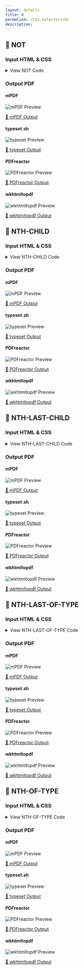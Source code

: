 ```yaml
---
layout: details
title: N
permalink: /CSS-Selectors/N/
description: 
---
```




## 🔬 NOT

### Input HTML & CSS

<details>
    <summary>
        View NOT Code
    </summary>
    <pre><code class="hljs xml"><span class="hljs-meta">&lt;!DOCTYPE <span class="hljs-meta-keyword">html</span>&gt;</span>
<span class="hljs-comment">&lt;!-- Sample from https://css-tricks.com/almanac/selectors/n/not/ --&gt;</span>
<span class="hljs-tag">&lt;<span class="hljs-name">html</span> <span class="hljs-attr">lang</span>=<span class="hljs-string">"en"</span>&gt;</span>
    <span class="hljs-tag">&lt;<span class="hljs-name">head</span>&gt;</span>
        <span class="hljs-tag">&lt;<span class="hljs-name">style</span>&gt;</span><span class="css">
        <span class="hljs-comment">/**
*
* Global Styles
*
*/</span>

<span class="hljs-selector-tag">a</span> {
  <span class="hljs-attribute">color</span>: <span class="hljs-number">#4186db</span>;
}

<span class="hljs-selector-tag">html</span> {
  <span class="hljs-attribute">background</span>: <span class="hljs-number">#303031</span>;
  <span class="hljs-attribute">color</span>: <span class="hljs-number">#e78629</span>;
}


<span class="hljs-selector-class">.entry</span> {
  <span class="hljs-attribute">width</span>: <span class="hljs-number">42em</span>;
  <span class="hljs-attribute">margin</span>: <span class="hljs-number">0</span> auto;
}


<span class="hljs-comment">/**
*
* Demo A
* Class Selector on Nested Element
*/</span>
<span class="hljs-selector-class">.entry</span><span class="hljs-selector-class">.A</span> <span class="hljs-selector-class">.entry-content</span> <span class="hljs-selector-pseudo">:not(.intro)</span> {
  <span class="hljs-attribute">color</span>: <span class="hljs-number">#31cdf7</span>;
}


<span class="hljs-comment">/**
*
* Demo B
* Class Selector w/out Nesting
*
*/</span>
<span class="hljs-selector-class">.entry</span><span class="hljs-selector-class">.B</span> <span class="hljs-selector-pseudo">:not(.intro)</span> {
  <span class="hljs-attribute">font-size</span>: <span class="hljs-number">14px</span>;
}


<span class="hljs-comment">/**
*
* Demo C
* This demo uses the attribute as our simple selector
* http://www.w3.org/TR/selectors/#simple-selectors-dfn
*
*/</span>
<span class="hljs-selector-class">.entry</span><span class="hljs-selector-class">.C</span> <span class="hljs-selector-tag">button</span><span class="hljs-selector-pseudo">:not(</span><span class="hljs-selector-attr">[disabled]</span>) {
  <span class="hljs-attribute">font-size</span>: <span class="hljs-number">20px</span>;
}


<span class="hljs-comment">/**
*
* Demo D
* Attribute Selector
*
*/</span>
<span class="hljs-selector-class">.entry</span><span class="hljs-selector-class">.D</span> <span class="hljs-selector-tag">a</span><span class="hljs-selector-pseudo">:not(</span><span class="hljs-selector-attr">[href*=<span class="hljs-string">"http://css-tricks"</span>]</span>) {
  <span class="hljs-attribute">color</span>: <span class="hljs-number">#FFF</span>;
  <span class="hljs-attribute">text-decoration</span>: none;
}


<span class="hljs-comment">/**
*
* Demo E
* won't work because ::first-line is a pseudo element
*
*/</span>
<span class="hljs-selector-class">.entry</span><span class="hljs-selector-class">.E</span> <span class="hljs-selector-tag">p</span><span class="hljs-selector-pseudo">:not(</span><span class="hljs-selector-pseudo">::first-line)</span> {
  <span class="hljs-attribute">color</span>: white;
}


<span class="hljs-comment">/**
*
* Demo F
* nth-child Pseudo Class
*
*/</span>
<span class="hljs-selector-class">.entry</span><span class="hljs-selector-class">.F</span> <span class="hljs-selector-tag">p</span><span class="hljs-selector-pseudo">:not(</span><span class="hljs-selector-pseudo">:nth-child(2n+1))</span> {
  <span class="hljs-attribute">border</span>: <span class="hljs-number">1px</span> solid orange;
  <span class="hljs-attribute">color</span>: white;
}
        </span><span class="hljs-tag">&lt;/<span class="hljs-name">style</span>&gt;</span>
    <span class="hljs-tag">&lt;/<span class="hljs-name">head</span>&gt;</span>
    <span class="hljs-tag">&lt;<span class="hljs-name">body</span>&gt;</span>
        <span class="hljs-tag">&lt;<span class="hljs-name">article</span> <span class="hljs-attr">class</span>=<span class="hljs-string">"entry A"</span>&gt;</span>
            <span class="hljs-tag">&lt;<span class="hljs-name">header</span>&gt;</span>
              <span class="hljs-tag">&lt;<span class="hljs-name">h1</span>&gt;</span>A<span class="hljs-tag">&lt;/<span class="hljs-name">h1</span>&gt;</span>
            <span class="hljs-tag">&lt;/<span class="hljs-name">header</span>&gt;</span>
            <span class="hljs-tag">&lt;<span class="hljs-name">div</span> <span class="hljs-attr">class</span>=<span class="hljs-string">"entry-content"</span>&gt;</span>
              <span class="hljs-tag">&lt;<span class="hljs-name">p</span> <span class="hljs-attr">class</span>=<span class="hljs-string">"intro"</span>&gt;</span>Pellentesque habitant morbi tristique senectus et netus et malesuada fames ac turpis egestas. Vestibulum tortor quam, feugiat vitae, ultricies eget, tempor sit amet, ante. Donec eu libero sit amet quam egestas semper. Aenean ultricies mi vitae est. Mauris placerat eleifend leo.<span class="hljs-tag">&lt;/<span class="hljs-name">p</span>&gt;</span>
          
              <span class="hljs-tag">&lt;<span class="hljs-name">p</span>&gt;</span>Pellentesque habitant morbi tristique senectus et netus et malesuada fames ac turpis egestas. Vestibulum tortor quam, feugiat vitae, ultricies eget, tempor sit amet, ante. Donec eu libero sit amet quam egestas semper. Aenean ultricies mi vitae est. Mauris placerat eleifend leo.<span class="hljs-tag">&lt;/<span class="hljs-name">p</span>&gt;</span>
            <span class="hljs-tag">&lt;/<span class="hljs-name">div</span>&gt;</span>
          <span class="hljs-tag">&lt;/<span class="hljs-name">article</span>&gt;</span>
          
          <span class="hljs-tag">&lt;<span class="hljs-name">hr</span>&gt;</span>
          
          <span class="hljs-tag">&lt;<span class="hljs-name">article</span> <span class="hljs-attr">class</span>=<span class="hljs-string">"entry B"</span>&gt;</span>
            <span class="hljs-tag">&lt;<span class="hljs-name">header</span>&gt;</span>
              <span class="hljs-tag">&lt;<span class="hljs-name">h1</span>&gt;</span>B<span class="hljs-tag">&lt;/<span class="hljs-name">h1</span>&gt;</span>
            <span class="hljs-tag">&lt;/<span class="hljs-name">header</span>&gt;</span>
             <span class="hljs-tag">&lt;<span class="hljs-name">p</span> <span class="hljs-attr">class</span>=<span class="hljs-string">"intro"</span>&gt;</span>Pellentesque habitant morbi tristique senectus et netus et malesuada fames ac turpis egestas. Vestibulum tortor quam, feugiat vitae, ultricies eget, tempor sit amet, ante. Donec eu libero sit amet quam egestas semper. Aenean ultricies mi vitae est. Mauris placerat eleifend leo.<span class="hljs-tag">&lt;/<span class="hljs-name">p</span>&gt;</span>
          
             <span class="hljs-tag">&lt;<span class="hljs-name">p</span>&gt;</span>Pellentesque habitant morbi tristique senectus et netus et malesuada fames ac turpis egestas. Vestibulum tortor quam, feugiat vitae, ultricies eget, tempor sit amet, ante. Donec eu libero sit amet quam egestas semper. Aenean ultricies mi vitae est. Mauris placerat eleifend leo.<span class="hljs-tag">&lt;/<span class="hljs-name">p</span>&gt;</span>
          <span class="hljs-tag">&lt;/<span class="hljs-name">article</span>&gt;</span>
          
          <span class="hljs-tag">&lt;<span class="hljs-name">hr</span>&gt;</span>
          
          <span class="hljs-tag">&lt;<span class="hljs-name">article</span> <span class="hljs-attr">class</span>=<span class="hljs-string">"entry C"</span>&gt;</span>
            <span class="hljs-tag">&lt;<span class="hljs-name">header</span>&gt;</span>
              <span class="hljs-tag">&lt;<span class="hljs-name">h1</span>&gt;</span>C<span class="hljs-tag">&lt;/<span class="hljs-name">h1</span>&gt;</span>
            <span class="hljs-tag">&lt;/<span class="hljs-name">header</span>&gt;</span>
            <span class="hljs-tag">&lt;<span class="hljs-name">button</span>&gt;</span>button A<span class="hljs-tag">&lt;/<span class="hljs-name">button</span>&gt;</span>
            <span class="hljs-tag">&lt;<span class="hljs-name">button</span>&gt;</span>button B<span class="hljs-tag">&lt;/<span class="hljs-name">button</span>&gt;</span>
            <span class="hljs-tag">&lt;<span class="hljs-name">button</span> <span class="hljs-attr">disabled</span>&gt;</span>button C<span class="hljs-tag">&lt;/<span class="hljs-name">button</span>&gt;</span>
          <span class="hljs-tag">&lt;/<span class="hljs-name">article</span>&gt;</span>
          
          <span class="hljs-tag">&lt;<span class="hljs-name">hr</span>&gt;</span>
          
          <span class="hljs-tag">&lt;<span class="hljs-name">article</span> <span class="hljs-attr">class</span>=<span class="hljs-string">"entry D"</span>&gt;</span>
            <span class="hljs-tag">&lt;<span class="hljs-name">header</span>&gt;</span>
              <span class="hljs-tag">&lt;<span class="hljs-name">h1</span>&gt;</span>D<span class="hljs-tag">&lt;/<span class="hljs-name">h1</span>&gt;</span>
            <span class="hljs-tag">&lt;/<span class="hljs-name">header</span>&gt;</span>
            <span class="hljs-tag">&lt;<span class="hljs-name">a</span> <span class="hljs-attr">href</span>=<span class="hljs-string">"https://css-tricks.com"</span>&gt;</span>Link1<span class="hljs-tag">&lt;/<span class="hljs-name">a</span>&gt;</span>
            <span class="hljs-tag">&lt;<span class="hljs-name">a</span> <span class="hljs-attr">href</span>=<span class="hljs-string">"https://css-tricks.com"</span>&gt;</span>Link2<span class="hljs-tag">&lt;/<span class="hljs-name">a</span>&gt;</span>
            <span class="hljs-tag">&lt;<span class="hljs-name">a</span> <span class="hljs-attr">href</span>=<span class="hljs-string">"https://google.com"</span>&gt;</span>Link3<span class="hljs-tag">&lt;/<span class="hljs-name">a</span>&gt;</span>
            <span class="hljs-tag">&lt;<span class="hljs-name">a</span> <span class="hljs-attr">href</span>=<span class="hljs-string">"https://google.com"</span>&gt;</span>Link4<span class="hljs-tag">&lt;/<span class="hljs-name">a</span>&gt;</span>
          <span class="hljs-tag">&lt;/<span class="hljs-name">article</span>&gt;</span>
          
          <span class="hljs-tag">&lt;<span class="hljs-name">hr</span>&gt;</span>
          
          <span class="hljs-tag">&lt;<span class="hljs-name">article</span> <span class="hljs-attr">class</span>=<span class="hljs-string">"entry E"</span>&gt;</span>
            <span class="hljs-tag">&lt;<span class="hljs-name">header</span>&gt;</span>
              <span class="hljs-tag">&lt;<span class="hljs-name">h1</span>&gt;</span>E<span class="hljs-tag">&lt;/<span class="hljs-name">h1</span>&gt;</span>
            <span class="hljs-tag">&lt;/<span class="hljs-name">header</span>&gt;</span>
            <span class="hljs-tag">&lt;<span class="hljs-name">p</span>&gt;</span>Pellentesque habitant morbi tristique senectus et netus et malesuada fames ac turpis egestas. Vestibulum tortor quam, feugiat vitae, ultricies eget, tempor sit amet, ante. Donec eu libero sit amet quam egestas semper. Aenean ultricies mi vitae est. Mauris placerat eleifend leo.<span class="hljs-tag">&lt;/<span class="hljs-name">p</span>&gt;</span>  
          <span class="hljs-tag">&lt;/<span class="hljs-name">article</span>&gt;</span>
          
          <span class="hljs-tag">&lt;<span class="hljs-name">hr</span>&gt;</span>
          
          <span class="hljs-tag">&lt;<span class="hljs-name">article</span> <span class="hljs-attr">class</span>=<span class="hljs-string">"entry F"</span>&gt;</span>
            <span class="hljs-tag">&lt;<span class="hljs-name">header</span>&gt;</span>
              <span class="hljs-tag">&lt;<span class="hljs-name">h1</span>&gt;</span>F<span class="hljs-tag">&lt;/<span class="hljs-name">h1</span>&gt;</span>
            <span class="hljs-tag">&lt;/<span class="hljs-name">header</span>&gt;</span>
            <span class="hljs-tag">&lt;<span class="hljs-name">p</span>&gt;</span>Pellentesque habitant morbi tristique senectus et netus et malesuada fames ac turpis egestas. Vestibulum tortor quam, feugiat vitae, ultricies eget, tempor sit amet, ante. Donec eu libero sit amet quam egestas semper. Aenean ultricies mi vitae est. Mauris placerat eleifend leo.<span class="hljs-tag">&lt;/<span class="hljs-name">p</span>&gt;</span>
            <span class="hljs-tag">&lt;<span class="hljs-name">p</span>&gt;</span>Pellentesque habitant morbi tristique senectus et netus et malesuada fames ac turpis egestas. Vestibulum tortor quam, feugiat vitae, ultricies eget, tempor sit amet, ante. Donec eu libero sit amet quam egestas semper. Aenean ultricies mi vitae est. Mauris placerat eleifend leo.<span class="hljs-tag">&lt;/<span class="hljs-name">p</span>&gt;</span>
            <span class="hljs-tag">&lt;<span class="hljs-name">p</span>&gt;</span>Pellentesque habitant morbi tristique senectus et netus et malesuada fames ac turpis egestas. Vestibulum tortor quam, feugiat vitae, ultricies eget, tempor sit amet, ante. Donec eu libero sit amet quam egestas semper. Aenean ultricies mi vitae est. Mauris placerat eleifend leo.<span class="hljs-tag">&lt;/<span class="hljs-name">p</span>&gt;</span>  
            <span class="hljs-tag">&lt;<span class="hljs-name">p</span>&gt;</span>Pellentesque habitant morbi tristique senectus et netus et malesuada fames ac turpis egestas. Vestibulum tortor quam, feugiat vitae, ultricies eget, tempor sit amet, ante. Donec eu libero sit amet quam egestas semper. Aenean ultricies mi vitae est. Mauris placerat eleifend leo.<span class="hljs-tag">&lt;/<span class="hljs-name">p</span>&gt;</span>
          <span class="hljs-tag">&lt;/<span class="hljs-name">article</span>&gt;</span>
    <span class="hljs-tag">&lt;/<span class="hljs-name">body</span>&gt;</span>
<span class="hljs-tag">&lt;/<span class="hljs-name">html</span>&gt;</span></code></pre>
    <p>
        <a href="https://raw.githubusercontent.com/azettl/compare.html2pdf.tools/master//html/CSS%20Selectors/N/not.html" target="_blank" rel="noopener">📄 Get Input HTML on GitHub</a>
    </p>
</details>

### Output PDF

<div class="details-boxes">
    <div>
        <h4>mPDF</h4>
        <img src="mpdf__html_CSS_Selectors_N_not.html.png" alt="mPDF Preview" />
        <p>
            <a href="mpdf__html_CSS_Selectors_N_not.html.pdf" target="_blank">📕 mPDF Output</a>
        </p>
    </div>
    <div>
        <h4>typeset.sh</h4>
        <img src="typeset__html_CSS_Selectors_N_not.html.png" alt="typeset Preview" />
        <p>
            <a href="typeset__html_CSS_Selectors_N_not.html.pdf" target="_blank">📕 typeset Output</a>
        </p>
    </div>
    <div>
        <h4>PDFreactor</h4>
        <img src="pdfreactor__html_CSS_Selectors_N_not.html.png" alt="PDFreactor Preview" />
        <p>
            <a href="pdfreactor__html_CSS_Selectors_N_not.html.pdf" target="_blank">📕 PDFreactor Output</a>
        </p>
    </div>
    <div>
        <h4>wkhtmltopdf</h4>
        <img src="wkhtmltopdf__html_CSS_Selectors_N_not.html.png" alt="wkhtmltopdf Preview" />
        <p>
            <a href="wkhtmltopdf__html_CSS_Selectors_N_not.html.pdf" target="_blank">📕 wkhtmltopdf Output</a>
        </p>
    </div>
</div>

## 🔬 NTH-CHILD

### Input HTML & CSS

<details>
    <summary>
        View NTH-CHILD Code
    </summary>
    <pre><code class="hljs xml"><span class="hljs-meta">&lt;!DOCTYPE <span class="hljs-meta-keyword">html</span>&gt;</span>
<span class="hljs-comment">&lt;!-- Sample from https://css-tricks.com/almanac/selectors/n/nth-child/ --&gt;</span>
<span class="hljs-tag">&lt;<span class="hljs-name">html</span> <span class="hljs-attr">lang</span>=<span class="hljs-string">"en"</span>&gt;</span>
    <span class="hljs-tag">&lt;<span class="hljs-name">head</span>&gt;</span>
        <span class="hljs-tag">&lt;<span class="hljs-name">style</span>&gt;</span><span class="css">
        <span class="hljs-selector-tag">body</span> {
  <span class="hljs-attribute">padding</span>: <span class="hljs-number">1em</span> <span class="hljs-number">2em</span>;
}

<span class="hljs-selector-tag">ul</span>, <span class="hljs-selector-tag">ol</span> {
  <span class="hljs-attribute">list-style</span>: none;
  <span class="hljs-attribute">padding</span>: <span class="hljs-number">0</span>;
}
<span class="hljs-selector-tag">li</span> {
  <span class="hljs-attribute">text-align</span>: center;
  <span class="hljs-attribute">line-height</span>: <span class="hljs-number">2</span>;
  <span class="hljs-attribute">background</span>: slategrey;
}
<span class="hljs-selector-tag">div</span> {
  <span class="hljs-attribute">width</span>: <span class="hljs-number">12em</span>;
  <span class="hljs-attribute">float</span>: left;
  <span class="hljs-attribute">margin-right</span>: <span class="hljs-number">2em</span>;
}
<span class="hljs-selector-tag">hr</span> {
  <span class="hljs-attribute">clear</span>: both;
  <span class="hljs-attribute">padding-top</span>: <span class="hljs-number">1em</span>;
  <span class="hljs-attribute">border</span>: <span class="hljs-number">0</span>;
  <span class="hljs-attribute">border-bottom</span>: <span class="hljs-number">1px</span> solid grey;
}

<span class="hljs-selector-class">.one</span> <span class="hljs-selector-tag">li</span><span class="hljs-selector-pseudo">:nth-child(1)</span> {
  <span class="hljs-attribute">background</span>: lightsteelblue;
}

<span class="hljs-selector-class">.two</span> <span class="hljs-selector-pseudo">:nth-child(2)</span> <span class="hljs-selector-pseudo">:nth-child(3)</span> {
  <span class="hljs-attribute">background</span>: lightsteelblue;
}

<span class="hljs-selector-class">.three</span> <span class="hljs-selector-pseudo">:nth-child(odd)</span> <span class="hljs-selector-tag">li</span><span class="hljs-selector-pseudo">:nth-child(-n+3)</span> {
  <span class="hljs-attribute">background</span>: lightsteelblue;
}



<span class="hljs-selector-tag">div</span><span class="hljs-selector-pseudo">:before</span> {
  <span class="hljs-attribute">font-family</span>: monospace;
  <span class="hljs-attribute">white-space</span>: nowrap;
  <span class="hljs-attribute">font-size</span>: <span class="hljs-number">12px</span>;
}

<span class="hljs-selector-class">.one</span><span class="hljs-selector-pseudo">:before</span> {
  <span class="hljs-attribute">content</span>: <span class="hljs-string">"li:nth-child(1)"</span>;
}
<span class="hljs-selector-class">.two</span><span class="hljs-selector-pseudo">:before</span> {
  <span class="hljs-attribute">content</span>: <span class="hljs-string">":nth-child(2) :nth-child(3)"</span>;
}
<span class="hljs-selector-class">.three</span><span class="hljs-selector-pseudo">:before</span> {
  <span class="hljs-attribute">content</span>: <span class="hljs-string">":nth-child(odd) li:nth-child(-n+3)"</span>;
}


        </span><span class="hljs-tag">&lt;/<span class="hljs-name">style</span>&gt;</span>
    <span class="hljs-tag">&lt;/<span class="hljs-name">head</span>&gt;</span>
    <span class="hljs-tag">&lt;<span class="hljs-name">body</span>&gt;</span>
        <span class="hljs-tag">&lt;<span class="hljs-name">div</span> <span class="hljs-attr">class</span>=<span class="hljs-string">"one"</span>&gt;</span>
            <span class="hljs-tag">&lt;<span class="hljs-name">ul</span>&gt;</span>
              <span class="hljs-tag">&lt;<span class="hljs-name">li</span>&gt;</span>One<span class="hljs-tag">&lt;/<span class="hljs-name">li</span>&gt;</span>
              <span class="hljs-tag">&lt;<span class="hljs-name">li</span>&gt;</span>Two<span class="hljs-tag">&lt;/<span class="hljs-name">li</span>&gt;</span>
              <span class="hljs-tag">&lt;<span class="hljs-name">li</span>&gt;</span>Three<span class="hljs-tag">&lt;/<span class="hljs-name">li</span>&gt;</span>
              <span class="hljs-tag">&lt;<span class="hljs-name">li</span>&gt;</span>Four<span class="hljs-tag">&lt;/<span class="hljs-name">li</span>&gt;</span>
            <span class="hljs-tag">&lt;/<span class="hljs-name">ul</span>&gt;</span>
            <span class="hljs-tag">&lt;<span class="hljs-name">ol</span>&gt;</span>
              <span class="hljs-tag">&lt;<span class="hljs-name">li</span>&gt;</span>Five<span class="hljs-tag">&lt;/<span class="hljs-name">li</span>&gt;</span>
              <span class="hljs-tag">&lt;<span class="hljs-name">li</span>&gt;</span>Six<span class="hljs-tag">&lt;/<span class="hljs-name">li</span>&gt;</span>  
              <span class="hljs-tag">&lt;<span class="hljs-name">li</span>&gt;</span>Seven<span class="hljs-tag">&lt;/<span class="hljs-name">li</span>&gt;</span>
              <span class="hljs-tag">&lt;<span class="hljs-name">li</span>&gt;</span>Eight<span class="hljs-tag">&lt;/<span class="hljs-name">li</span>&gt;</span>
            <span class="hljs-tag">&lt;/<span class="hljs-name">ol</span>&gt;</span>
            <span class="hljs-tag">&lt;<span class="hljs-name">i</span>&gt;</span>select <span class="hljs-symbol">&amp;lt;</span>li<span class="hljs-symbol">&amp;gt;</span> elements that are the first child of their parent<span class="hljs-tag">&lt;/<span class="hljs-name">i</span>&gt;</span>
          <span class="hljs-tag">&lt;/<span class="hljs-name">div</span>&gt;</span>
          
          <span class="hljs-tag">&lt;<span class="hljs-name">div</span> <span class="hljs-attr">class</span>=<span class="hljs-string">"two"</span>&gt;</span>
            <span class="hljs-tag">&lt;<span class="hljs-name">ul</span>&gt;</span>
              <span class="hljs-tag">&lt;<span class="hljs-name">li</span>&gt;</span>One<span class="hljs-tag">&lt;/<span class="hljs-name">li</span>&gt;</span>
              <span class="hljs-tag">&lt;<span class="hljs-name">li</span>&gt;</span>Two<span class="hljs-tag">&lt;/<span class="hljs-name">li</span>&gt;</span>
              <span class="hljs-tag">&lt;<span class="hljs-name">li</span>&gt;</span>Three<span class="hljs-tag">&lt;/<span class="hljs-name">li</span>&gt;</span>
              <span class="hljs-tag">&lt;<span class="hljs-name">li</span>&gt;</span>Four<span class="hljs-tag">&lt;/<span class="hljs-name">li</span>&gt;</span>
            <span class="hljs-tag">&lt;/<span class="hljs-name">ul</span>&gt;</span>
            <span class="hljs-tag">&lt;<span class="hljs-name">ol</span>&gt;</span>
              <span class="hljs-tag">&lt;<span class="hljs-name">li</span>&gt;</span>Five<span class="hljs-tag">&lt;/<span class="hljs-name">li</span>&gt;</span>
              <span class="hljs-tag">&lt;<span class="hljs-name">li</span>&gt;</span>Six<span class="hljs-tag">&lt;/<span class="hljs-name">li</span>&gt;</span>
              <span class="hljs-tag">&lt;<span class="hljs-name">li</span>&gt;</span>Seven<span class="hljs-tag">&lt;/<span class="hljs-name">li</span>&gt;</span>
              <span class="hljs-tag">&lt;<span class="hljs-name">li</span>&gt;</span>Eight<span class="hljs-tag">&lt;/<span class="hljs-name">li</span>&gt;</span>
            <span class="hljs-tag">&lt;/<span class="hljs-name">ol</span>&gt;</span>
            <span class="hljs-tag">&lt;<span class="hljs-name">i</span>&gt;</span>select the third child element of the second element<span class="hljs-tag">&lt;/<span class="hljs-name">i</span>&gt;</span>
          <span class="hljs-tag">&lt;/<span class="hljs-name">div</span>&gt;</span>
          
          <span class="hljs-tag">&lt;<span class="hljs-name">div</span> <span class="hljs-attr">class</span>=<span class="hljs-string">"three"</span>&gt;</span>
            <span class="hljs-tag">&lt;<span class="hljs-name">ul</span>&gt;</span>
              <span class="hljs-tag">&lt;<span class="hljs-name">li</span>&gt;</span>One<span class="hljs-tag">&lt;/<span class="hljs-name">li</span>&gt;</span>
              <span class="hljs-tag">&lt;<span class="hljs-name">li</span>&gt;</span>Two<span class="hljs-tag">&lt;/<span class="hljs-name">li</span>&gt;</span>
              <span class="hljs-tag">&lt;<span class="hljs-name">li</span>&gt;</span>Three<span class="hljs-tag">&lt;/<span class="hljs-name">li</span>&gt;</span>
              <span class="hljs-tag">&lt;<span class="hljs-name">li</span>&gt;</span>Four<span class="hljs-tag">&lt;/<span class="hljs-name">li</span>&gt;</span>
            <span class="hljs-tag">&lt;/<span class="hljs-name">ul</span>&gt;</span>
            <span class="hljs-tag">&lt;<span class="hljs-name">ol</span>&gt;</span>
              <span class="hljs-tag">&lt;<span class="hljs-name">li</span>&gt;</span>Five<span class="hljs-tag">&lt;/<span class="hljs-name">li</span>&gt;</span>
              <span class="hljs-tag">&lt;<span class="hljs-name">li</span>&gt;</span>Six<span class="hljs-tag">&lt;/<span class="hljs-name">li</span>&gt;</span>
              <span class="hljs-tag">&lt;<span class="hljs-name">li</span>&gt;</span>Seven<span class="hljs-tag">&lt;/<span class="hljs-name">li</span>&gt;</span>
              <span class="hljs-tag">&lt;<span class="hljs-name">li</span>&gt;</span>Eight<span class="hljs-tag">&lt;/<span class="hljs-name">li</span>&gt;</span>
            <span class="hljs-tag">&lt;/<span class="hljs-name">ol</span>&gt;</span>
            <span class="hljs-tag">&lt;<span class="hljs-name">ul</span>&gt;</span>
              <span class="hljs-tag">&lt;<span class="hljs-name">li</span>&gt;</span>Nine<span class="hljs-tag">&lt;/<span class="hljs-name">li</span>&gt;</span>
              <span class="hljs-tag">&lt;<span class="hljs-name">li</span>&gt;</span>Ten<span class="hljs-tag">&lt;/<span class="hljs-name">li</span>&gt;</span>
              <span class="hljs-tag">&lt;<span class="hljs-name">li</span>&gt;</span>Eleven<span class="hljs-tag">&lt;/<span class="hljs-name">li</span>&gt;</span>
              <span class="hljs-tag">&lt;<span class="hljs-name">li</span>&gt;</span>Twelve<span class="hljs-tag">&lt;/<span class="hljs-name">li</span>&gt;</span>
            <span class="hljs-tag">&lt;/<span class="hljs-name">ul</span>&gt;</span>
            <span class="hljs-tag">&lt;<span class="hljs-name">i</span>&gt;</span>select the first three <span class="hljs-symbol">&amp;lt;</span>li<span class="hljs-symbol">&amp;gt;</span> elements inside of every odd element<span class="hljs-tag">&lt;/<span class="hljs-name">i</span>&gt;</span>
          <span class="hljs-tag">&lt;/<span class="hljs-name">div</span>&gt;</span>
    <span class="hljs-tag">&lt;/<span class="hljs-name">body</span>&gt;</span>
<span class="hljs-tag">&lt;/<span class="hljs-name">html</span>&gt;</span></code></pre>
    <p>
        <a href="https://raw.githubusercontent.com/azettl/compare.html2pdf.tools/master//html/CSS%20Selectors/N/nth-child.html" target="_blank" rel="noopener">📄 Get Input HTML on GitHub</a>
    </p>
</details>

### Output PDF

<div class="details-boxes">
    <div>
        <h4>mPDF</h4>
        <img src="mpdf__html_CSS_Selectors_N_nth-child.html.png" alt="mPDF Preview" />
        <p>
            <a href="mpdf__html_CSS_Selectors_N_nth-child.html.pdf" target="_blank">📕 mPDF Output</a>
        </p>
    </div>
    <div>
        <h4>typeset.sh</h4>
        <img src="typeset__html_CSS_Selectors_N_nth-child.html.png" alt="typeset Preview" />
        <p>
            <a href="typeset__html_CSS_Selectors_N_nth-child.html.pdf" target="_blank">📕 typeset Output</a>
        </p>
    </div>
    <div>
        <h4>PDFreactor</h4>
        <img src="pdfreactor__html_CSS_Selectors_N_nth-child.html.png" alt="PDFreactor Preview" />
        <p>
            <a href="pdfreactor__html_CSS_Selectors_N_nth-child.html.pdf" target="_blank">📕 PDFreactor Output</a>
        </p>
    </div>
    <div>
        <h4>wkhtmltopdf</h4>
        <img src="wkhtmltopdf__html_CSS_Selectors_N_nth-child.html.png" alt="wkhtmltopdf Preview" />
        <p>
            <a href="wkhtmltopdf__html_CSS_Selectors_N_nth-child.html.pdf" target="_blank">📕 wkhtmltopdf Output</a>
        </p>
    </div>
</div>

## 🔬 NTH-LAST-CHILD

### Input HTML & CSS

<details>
    <summary>
        View NTH-LAST-CHILD Code
    </summary>
    <pre><code class="hljs xml"><span class="hljs-meta">&lt;!DOCTYPE <span class="hljs-meta-keyword">html</span>&gt;</span>
<span class="hljs-comment">&lt;!-- Sample from https://css-tricks.com/almanac/selectors/n/nth-last-child/ --&gt;</span>
<span class="hljs-tag">&lt;<span class="hljs-name">html</span> <span class="hljs-attr">lang</span>=<span class="hljs-string">"en"</span>&gt;</span>
    <span class="hljs-tag">&lt;<span class="hljs-name">head</span>&gt;</span>
        <span class="hljs-tag">&lt;<span class="hljs-name">style</span>&gt;</span><span class="css">
        <span class="hljs-selector-tag">body</span> {
  <span class="hljs-attribute">padding</span>: <span class="hljs-number">1em</span> <span class="hljs-number">2em</span>;
}

<span class="hljs-selector-tag">ul</span>, <span class="hljs-selector-tag">ol</span> {
  <span class="hljs-attribute">list-style</span>: none;
  <span class="hljs-attribute">padding</span>: <span class="hljs-number">0</span>;
}
<span class="hljs-selector-tag">li</span> {
  <span class="hljs-attribute">text-align</span>: center;
  <span class="hljs-attribute">line-height</span>: <span class="hljs-number">2</span>;
  <span class="hljs-attribute">background</span>: slategrey;
}
<span class="hljs-selector-tag">div</span> {
  <span class="hljs-attribute">width</span>: <span class="hljs-number">12em</span>;
  <span class="hljs-attribute">float</span>: left;
  <span class="hljs-attribute">margin-right</span>: <span class="hljs-number">2em</span>;
}
<span class="hljs-selector-tag">hr</span> {
  <span class="hljs-attribute">clear</span>: both;
  <span class="hljs-attribute">padding-top</span>: <span class="hljs-number">1em</span>;
  <span class="hljs-attribute">border</span>: <span class="hljs-number">0</span>;
  <span class="hljs-attribute">border-bottom</span>: <span class="hljs-number">1px</span> solid grey;
}

<span class="hljs-selector-class">.one</span> <span class="hljs-selector-tag">li</span><span class="hljs-selector-pseudo">:nth-last-child(1)</span> {
  <span class="hljs-attribute">background</span>: lightsteelblue;
}

<span class="hljs-selector-class">.two</span> <span class="hljs-selector-tag">ol</span> <span class="hljs-selector-pseudo">:nth-last-child(3)</span> {
  <span class="hljs-attribute">background</span>: lightsteelblue;
}

<span class="hljs-selector-class">.three</span> <span class="hljs-selector-pseudo">:nth-last-child(-n+2)</span> <span class="hljs-selector-pseudo">:nth-last-child(1)</span> {
  <span class="hljs-attribute">background</span>: lightsteelblue;
}



<span class="hljs-selector-tag">div</span><span class="hljs-selector-pseudo">:before</span> {
  <span class="hljs-attribute">font-family</span>: monospace;
  <span class="hljs-attribute">white-space</span>: nowrap;
  <span class="hljs-attribute">font-size</span>: <span class="hljs-number">12px</span>;
}
<span class="hljs-selector-tag">div</span><span class="hljs-selector-pseudo">:after</span> {
  <span class="hljs-attribute">font-style</span>: italic;
}

<span class="hljs-selector-class">.one</span><span class="hljs-selector-pseudo">:before</span> {
  <span class="hljs-attribute">content</span>: <span class="hljs-string">"li:nth-last-child(1)"</span>;
}
<span class="hljs-selector-class">.one</span><span class="hljs-selector-pseudo">:after</span> {
  <span class="hljs-attribute">content</span>: <span class="hljs-string">"select &lt;li&gt; elements that are the last child of their parent"</span>;
}

<span class="hljs-selector-class">.two</span><span class="hljs-selector-pseudo">:before</span> {
  <span class="hljs-attribute">content</span>: <span class="hljs-string">"ol :nth-last-child(3)"</span>;
}
<span class="hljs-selector-class">.two</span><span class="hljs-selector-pseudo">:after</span> {
  <span class="hljs-attribute">content</span>: <span class="hljs-string">"select the third-from-last child element of an &lt;ol&gt;"</span>;
}

<span class="hljs-selector-class">.three</span><span class="hljs-selector-pseudo">:before</span> {
  <span class="hljs-attribute">content</span>: <span class="hljs-string">":nth-last-child(-n+2) :nth-last-child(-n+3)"</span>;
}
<span class="hljs-selector-class">.three</span><span class="hljs-selector-pseudo">:after</span> {
  <span class="hljs-attribute">content</span>: <span class="hljs-string">"select the last &lt;li&gt; element inside the last two elements"</span>;
}


        </span><span class="hljs-tag">&lt;/<span class="hljs-name">style</span>&gt;</span>
    <span class="hljs-tag">&lt;/<span class="hljs-name">head</span>&gt;</span>
    <span class="hljs-tag">&lt;<span class="hljs-name">body</span>&gt;</span>
        <span class="hljs-tag">&lt;<span class="hljs-name">div</span> <span class="hljs-attr">class</span>=<span class="hljs-string">"one"</span>&gt;</span>
            <span class="hljs-tag">&lt;<span class="hljs-name">ul</span>&gt;</span>
              <span class="hljs-tag">&lt;<span class="hljs-name">li</span>&gt;</span>One<span class="hljs-tag">&lt;/<span class="hljs-name">li</span>&gt;</span>
              <span class="hljs-tag">&lt;<span class="hljs-name">li</span>&gt;</span>Two<span class="hljs-tag">&lt;/<span class="hljs-name">li</span>&gt;</span>
              <span class="hljs-tag">&lt;<span class="hljs-name">li</span>&gt;</span>Three<span class="hljs-tag">&lt;/<span class="hljs-name">li</span>&gt;</span>
              <span class="hljs-tag">&lt;<span class="hljs-name">li</span>&gt;</span>Four<span class="hljs-tag">&lt;/<span class="hljs-name">li</span>&gt;</span>
            <span class="hljs-tag">&lt;/<span class="hljs-name">ul</span>&gt;</span>
            <span class="hljs-tag">&lt;<span class="hljs-name">ol</span>&gt;</span>
              <span class="hljs-tag">&lt;<span class="hljs-name">li</span>&gt;</span>Five<span class="hljs-tag">&lt;/<span class="hljs-name">li</span>&gt;</span>
              <span class="hljs-tag">&lt;<span class="hljs-name">li</span>&gt;</span>Six<span class="hljs-tag">&lt;/<span class="hljs-name">li</span>&gt;</span>  
              <span class="hljs-tag">&lt;<span class="hljs-name">li</span>&gt;</span>Seven<span class="hljs-tag">&lt;/<span class="hljs-name">li</span>&gt;</span>
              <span class="hljs-tag">&lt;<span class="hljs-name">li</span>&gt;</span>Eight<span class="hljs-tag">&lt;/<span class="hljs-name">li</span>&gt;</span>
            <span class="hljs-tag">&lt;/<span class="hljs-name">ol</span>&gt;</span>
          <span class="hljs-tag">&lt;/<span class="hljs-name">div</span>&gt;</span>
          
          <span class="hljs-tag">&lt;<span class="hljs-name">div</span> <span class="hljs-attr">class</span>=<span class="hljs-string">"two"</span>&gt;</span>
            <span class="hljs-tag">&lt;<span class="hljs-name">ul</span>&gt;</span>
              <span class="hljs-tag">&lt;<span class="hljs-name">li</span>&gt;</span>One<span class="hljs-tag">&lt;/<span class="hljs-name">li</span>&gt;</span>
              <span class="hljs-tag">&lt;<span class="hljs-name">li</span>&gt;</span>Two<span class="hljs-tag">&lt;/<span class="hljs-name">li</span>&gt;</span>
              <span class="hljs-tag">&lt;<span class="hljs-name">li</span>&gt;</span>Three<span class="hljs-tag">&lt;/<span class="hljs-name">li</span>&gt;</span>
              <span class="hljs-tag">&lt;<span class="hljs-name">li</span>&gt;</span>Four<span class="hljs-tag">&lt;/<span class="hljs-name">li</span>&gt;</span>
            <span class="hljs-tag">&lt;/<span class="hljs-name">ul</span>&gt;</span>
            <span class="hljs-tag">&lt;<span class="hljs-name">ol</span>&gt;</span>
              <span class="hljs-tag">&lt;<span class="hljs-name">li</span>&gt;</span>Five<span class="hljs-tag">&lt;/<span class="hljs-name">li</span>&gt;</span>
              <span class="hljs-tag">&lt;<span class="hljs-name">li</span>&gt;</span>Six<span class="hljs-tag">&lt;/<span class="hljs-name">li</span>&gt;</span>
              <span class="hljs-tag">&lt;<span class="hljs-name">li</span>&gt;</span>Seven<span class="hljs-tag">&lt;/<span class="hljs-name">li</span>&gt;</span>
              <span class="hljs-tag">&lt;<span class="hljs-name">li</span>&gt;</span>Eight<span class="hljs-tag">&lt;/<span class="hljs-name">li</span>&gt;</span>
            <span class="hljs-tag">&lt;/<span class="hljs-name">ol</span>&gt;</span>
          <span class="hljs-tag">&lt;/<span class="hljs-name">div</span>&gt;</span>
          
          <span class="hljs-tag">&lt;<span class="hljs-name">div</span> <span class="hljs-attr">class</span>=<span class="hljs-string">"three"</span>&gt;</span>
            <span class="hljs-tag">&lt;<span class="hljs-name">ul</span>&gt;</span>
              <span class="hljs-tag">&lt;<span class="hljs-name">li</span>&gt;</span>One<span class="hljs-tag">&lt;/<span class="hljs-name">li</span>&gt;</span>
              <span class="hljs-tag">&lt;<span class="hljs-name">li</span>&gt;</span>Two<span class="hljs-tag">&lt;/<span class="hljs-name">li</span>&gt;</span>
              <span class="hljs-tag">&lt;<span class="hljs-name">li</span>&gt;</span>Three<span class="hljs-tag">&lt;/<span class="hljs-name">li</span>&gt;</span>
              <span class="hljs-tag">&lt;<span class="hljs-name">li</span>&gt;</span>Four<span class="hljs-tag">&lt;/<span class="hljs-name">li</span>&gt;</span>
            <span class="hljs-tag">&lt;/<span class="hljs-name">ul</span>&gt;</span>
            <span class="hljs-tag">&lt;<span class="hljs-name">ol</span>&gt;</span>
              <span class="hljs-tag">&lt;<span class="hljs-name">li</span>&gt;</span>Five<span class="hljs-tag">&lt;/<span class="hljs-name">li</span>&gt;</span>
              <span class="hljs-tag">&lt;<span class="hljs-name">li</span>&gt;</span>Six<span class="hljs-tag">&lt;/<span class="hljs-name">li</span>&gt;</span>
              <span class="hljs-tag">&lt;<span class="hljs-name">li</span>&gt;</span>Seven<span class="hljs-tag">&lt;/<span class="hljs-name">li</span>&gt;</span>
              <span class="hljs-tag">&lt;<span class="hljs-name">li</span>&gt;</span>Eight<span class="hljs-tag">&lt;/<span class="hljs-name">li</span>&gt;</span>
            <span class="hljs-tag">&lt;/<span class="hljs-name">ol</span>&gt;</span>
            <span class="hljs-tag">&lt;<span class="hljs-name">ul</span>&gt;</span>
              <span class="hljs-tag">&lt;<span class="hljs-name">li</span>&gt;</span>Nine<span class="hljs-tag">&lt;/<span class="hljs-name">li</span>&gt;</span>
              <span class="hljs-tag">&lt;<span class="hljs-name">li</span>&gt;</span>Ten<span class="hljs-tag">&lt;/<span class="hljs-name">li</span>&gt;</span>
              <span class="hljs-tag">&lt;<span class="hljs-name">li</span>&gt;</span>Eleven<span class="hljs-tag">&lt;/<span class="hljs-name">li</span>&gt;</span>
              <span class="hljs-tag">&lt;<span class="hljs-name">li</span>&gt;</span>Twelve<span class="hljs-tag">&lt;/<span class="hljs-name">li</span>&gt;</span>
            <span class="hljs-tag">&lt;/<span class="hljs-name">ul</span>&gt;</span>
          <span class="hljs-tag">&lt;/<span class="hljs-name">div</span>&gt;</span>
    <span class="hljs-tag">&lt;/<span class="hljs-name">body</span>&gt;</span>
<span class="hljs-tag">&lt;/<span class="hljs-name">html</span>&gt;</span></code></pre>
    <p>
        <a href="https://raw.githubusercontent.com/azettl/compare.html2pdf.tools/master//html/CSS%20Selectors/N/nth-last-child.html" target="_blank" rel="noopener">📄 Get Input HTML on GitHub</a>
    </p>
</details>

### Output PDF

<div class="details-boxes">
    <div>
        <h4>mPDF</h4>
        <img src="mpdf__html_CSS_Selectors_N_nth-last-child.html.png" alt="mPDF Preview" />
        <p>
            <a href="mpdf__html_CSS_Selectors_N_nth-last-child.html.pdf" target="_blank">📕 mPDF Output</a>
        </p>
    </div>
    <div>
        <h4>typeset.sh</h4>
        <img src="typeset__html_CSS_Selectors_N_nth-last-child.html.png" alt="typeset Preview" />
        <p>
            <a href="typeset__html_CSS_Selectors_N_nth-last-child.html.pdf" target="_blank">📕 typeset Output</a>
        </p>
    </div>
    <div>
        <h4>PDFreactor</h4>
        <img src="pdfreactor__html_CSS_Selectors_N_nth-last-child.html.png" alt="PDFreactor Preview" />
        <p>
            <a href="pdfreactor__html_CSS_Selectors_N_nth-last-child.html.pdf" target="_blank">📕 PDFreactor Output</a>
        </p>
    </div>
    <div>
        <h4>wkhtmltopdf</h4>
        <img src="wkhtmltopdf__html_CSS_Selectors_N_nth-last-child.html.png" alt="wkhtmltopdf Preview" />
        <p>
            <a href="wkhtmltopdf__html_CSS_Selectors_N_nth-last-child.html.pdf" target="_blank">📕 wkhtmltopdf Output</a>
        </p>
    </div>
</div>

## 🔬 NTH-LAST-OF-TYPE

### Input HTML & CSS

<details>
    <summary>
        View NTH-LAST-OF-TYPE Code
    </summary>
    <pre><code class="hljs xml"><span class="hljs-meta">&lt;!DOCTYPE <span class="hljs-meta-keyword">html</span>&gt;</span>
<span class="hljs-comment">&lt;!-- Sample from  --&gt;</span>
<span class="hljs-tag">&lt;<span class="hljs-name">html</span> <span class="hljs-attr">lang</span>=<span class="hljs-string">"en"</span>&gt;</span>
    <span class="hljs-tag">&lt;<span class="hljs-name">head</span>&gt;</span>
        <span class="hljs-tag">&lt;<span class="hljs-name">style</span>&gt;</span><span class="css">
        <span class="hljs-selector-tag">body</span> {
  <span class="hljs-attribute">padding</span>: <span class="hljs-number">1em</span> <span class="hljs-number">2em</span>;
}

<span class="hljs-selector-tag">ul</span> {
  <span class="hljs-attribute">list-style</span>: none;
  <span class="hljs-attribute">width</span>: <span class="hljs-number">12em</span>;
  <span class="hljs-attribute">border</span>: <span class="hljs-number">1px</span> solid <span class="hljs-number">#444</span>;
  <span class="hljs-attribute">padding</span>: <span class="hljs-number">0</span>
}
<span class="hljs-selector-tag">li</span> {
  <span class="hljs-attribute">text-align</span>: center;
  <span class="hljs-attribute">line-height</span>: <span class="hljs-number">2</span>;
  <span class="hljs-attribute">background</span>: slategrey;
}
<span class="hljs-selector-tag">div</span> {
  <span class="hljs-attribute">float</span>: left;
  <span class="hljs-attribute">margin-right</span>: <span class="hljs-number">2em</span>;
}
<span class="hljs-selector-tag">pre</span> {
  <span class="hljs-attribute">font-size</span>: <span class="hljs-number">14px</span>;
}
<span class="hljs-selector-tag">hr</span> {
  <span class="hljs-attribute">clear</span>: both;
  <span class="hljs-attribute">padding-top</span>: <span class="hljs-number">1em</span>;
  <span class="hljs-attribute">border</span>: <span class="hljs-number">0</span>;
  <span class="hljs-attribute">border-bottom</span>: <span class="hljs-number">1px</span> solid grey;
}

<span class="hljs-selector-class">.four</span> <span class="hljs-selector-tag">li</span><span class="hljs-selector-pseudo">:nth-last-of-type(3)</span> {
  <span class="hljs-attribute">background</span>: lightsteelblue;
}

<span class="hljs-selector-class">.five</span> <span class="hljs-selector-tag">li</span><span class="hljs-selector-pseudo">:nth-last-of-type(3n+1)</span> {
  <span class="hljs-attribute">background</span>: lightsteelblue;
}

<span class="hljs-selector-class">.six</span> <span class="hljs-selector-tag">li</span><span class="hljs-selector-pseudo">:nth-last-of-type(even)</span> {
  <span class="hljs-attribute">background</span>: lightsteelblue;
}
        </span><span class="hljs-tag">&lt;/<span class="hljs-name">style</span>&gt;</span>
    <span class="hljs-tag">&lt;/<span class="hljs-name">head</span>&gt;</span>
    <span class="hljs-tag">&lt;<span class="hljs-name">body</span>&gt;</span>
        <span class="hljs-tag">&lt;<span class="hljs-name">div</span>&gt;</span>
            <span class="hljs-tag">&lt;<span class="hljs-name">pre</span>&gt;</span>:nth-last-of-type(3)<span class="hljs-tag">&lt;/<span class="hljs-name">pre</span>&gt;</span>
            <span class="hljs-tag">&lt;<span class="hljs-name">ul</span> <span class="hljs-attr">class</span>=<span class="hljs-string">"four"</span>&gt;</span>
              <span class="hljs-tag">&lt;<span class="hljs-name">li</span>&gt;</span>One<span class="hljs-tag">&lt;/<span class="hljs-name">li</span>&gt;</span>
              <span class="hljs-tag">&lt;<span class="hljs-name">li</span>&gt;</span>Two<span class="hljs-tag">&lt;/<span class="hljs-name">li</span>&gt;</span>
              <span class="hljs-tag">&lt;<span class="hljs-name">li</span>&gt;</span>Three<span class="hljs-tag">&lt;/<span class="hljs-name">li</span>&gt;</span>
              <span class="hljs-tag">&lt;<span class="hljs-name">li</span>&gt;</span>Four<span class="hljs-tag">&lt;/<span class="hljs-name">li</span>&gt;</span>
              <span class="hljs-tag">&lt;<span class="hljs-name">li</span>&gt;</span>Five<span class="hljs-tag">&lt;/<span class="hljs-name">li</span>&gt;</span>
              <span class="hljs-tag">&lt;<span class="hljs-name">li</span>&gt;</span>Six<span class="hljs-tag">&lt;/<span class="hljs-name">li</span>&gt;</span>  
              <span class="hljs-tag">&lt;<span class="hljs-name">li</span>&gt;</span>Seven<span class="hljs-tag">&lt;/<span class="hljs-name">li</span>&gt;</span>
              <span class="hljs-tag">&lt;<span class="hljs-name">li</span>&gt;</span>Eight<span class="hljs-tag">&lt;/<span class="hljs-name">li</span>&gt;</span>
            <span class="hljs-tag">&lt;/<span class="hljs-name">ul</span>&gt;</span>
          <span class="hljs-tag">&lt;/<span class="hljs-name">div</span>&gt;</span>
          
          <span class="hljs-tag">&lt;<span class="hljs-name">div</span>&gt;</span>
            <span class="hljs-tag">&lt;<span class="hljs-name">pre</span>&gt;</span>:nth-last-of-type(3n+1)<span class="hljs-tag">&lt;/<span class="hljs-name">pre</span>&gt;</span>
            <span class="hljs-tag">&lt;<span class="hljs-name">ul</span> <span class="hljs-attr">class</span>=<span class="hljs-string">"five"</span>&gt;</span>
              <span class="hljs-tag">&lt;<span class="hljs-name">li</span>&gt;</span>One<span class="hljs-tag">&lt;/<span class="hljs-name">li</span>&gt;</span>
              <span class="hljs-tag">&lt;<span class="hljs-name">li</span>&gt;</span>Two<span class="hljs-tag">&lt;/<span class="hljs-name">li</span>&gt;</span>
              <span class="hljs-tag">&lt;<span class="hljs-name">li</span>&gt;</span>Three<span class="hljs-tag">&lt;/<span class="hljs-name">li</span>&gt;</span>
              <span class="hljs-tag">&lt;<span class="hljs-name">li</span>&gt;</span>Four<span class="hljs-tag">&lt;/<span class="hljs-name">li</span>&gt;</span>
              <span class="hljs-tag">&lt;<span class="hljs-name">li</span>&gt;</span>Five<span class="hljs-tag">&lt;/<span class="hljs-name">li</span>&gt;</span>
              <span class="hljs-tag">&lt;<span class="hljs-name">li</span>&gt;</span>Six<span class="hljs-tag">&lt;/<span class="hljs-name">li</span>&gt;</span>
              <span class="hljs-tag">&lt;<span class="hljs-name">li</span>&gt;</span>Seven<span class="hljs-tag">&lt;/<span class="hljs-name">li</span>&gt;</span>
              <span class="hljs-tag">&lt;<span class="hljs-name">li</span>&gt;</span>Eight<span class="hljs-tag">&lt;/<span class="hljs-name">li</span>&gt;</span>
            <span class="hljs-tag">&lt;/<span class="hljs-name">ul</span>&gt;</span>
          <span class="hljs-tag">&lt;/<span class="hljs-name">div</span>&gt;</span>
          
          <span class="hljs-tag">&lt;<span class="hljs-name">div</span>&gt;</span>
            <span class="hljs-tag">&lt;<span class="hljs-name">pre</span>&gt;</span>:nth-last-of-type(even)<span class="hljs-tag">&lt;/<span class="hljs-name">pre</span>&gt;</span>
            <span class="hljs-tag">&lt;<span class="hljs-name">ul</span> <span class="hljs-attr">class</span>=<span class="hljs-string">"six"</span>&gt;</span>
              <span class="hljs-tag">&lt;<span class="hljs-name">li</span>&gt;</span>One<span class="hljs-tag">&lt;/<span class="hljs-name">li</span>&gt;</span>
              <span class="hljs-tag">&lt;<span class="hljs-name">li</span>&gt;</span>Two<span class="hljs-tag">&lt;/<span class="hljs-name">li</span>&gt;</span>
              <span class="hljs-tag">&lt;<span class="hljs-name">li</span>&gt;</span>Three<span class="hljs-tag">&lt;/<span class="hljs-name">li</span>&gt;</span>
              <span class="hljs-tag">&lt;<span class="hljs-name">li</span>&gt;</span>Four<span class="hljs-tag">&lt;/<span class="hljs-name">li</span>&gt;</span>
              <span class="hljs-tag">&lt;<span class="hljs-name">li</span>&gt;</span>Five<span class="hljs-tag">&lt;/<span class="hljs-name">li</span>&gt;</span>
              <span class="hljs-tag">&lt;<span class="hljs-name">li</span>&gt;</span>Six<span class="hljs-tag">&lt;/<span class="hljs-name">li</span>&gt;</span>
              <span class="hljs-tag">&lt;<span class="hljs-name">li</span>&gt;</span>Seven<span class="hljs-tag">&lt;/<span class="hljs-name">li</span>&gt;</span>
              <span class="hljs-tag">&lt;<span class="hljs-name">li</span>&gt;</span>Eight<span class="hljs-tag">&lt;/<span class="hljs-name">li</span>&gt;</span>
            <span class="hljs-tag">&lt;/<span class="hljs-name">ul</span>&gt;</span>
          <span class="hljs-tag">&lt;/<span class="hljs-name">div</span>&gt;</span>
    <span class="hljs-tag">&lt;/<span class="hljs-name">body</span>&gt;</span>
<span class="hljs-tag">&lt;/<span class="hljs-name">html</span>&gt;</span></code></pre>
    <p>
        <a href="https://raw.githubusercontent.com/azettl/compare.html2pdf.tools/master//html/CSS%20Selectors/N/nth-last-of-type.html" target="_blank" rel="noopener">📄 Get Input HTML on GitHub</a>
    </p>
</details>

### Output PDF

<div class="details-boxes">
    <div>
        <h4>mPDF</h4>
        <img src="mpdf__html_CSS_Selectors_N_nth-last-of-type.html.png" alt="mPDF Preview" />
        <p>
            <a href="mpdf__html_CSS_Selectors_N_nth-last-of-type.html.pdf" target="_blank">📕 mPDF Output</a>
        </p>
    </div>
    <div>
        <h4>typeset.sh</h4>
        <img src="typeset__html_CSS_Selectors_N_nth-last-of-type.html.png" alt="typeset Preview" />
        <p>
            <a href="typeset__html_CSS_Selectors_N_nth-last-of-type.html.pdf" target="_blank">📕 typeset Output</a>
        </p>
    </div>
    <div>
        <h4>PDFreactor</h4>
        <img src="pdfreactor__html_CSS_Selectors_N_nth-last-of-type.html.png" alt="PDFreactor Preview" />
        <p>
            <a href="pdfreactor__html_CSS_Selectors_N_nth-last-of-type.html.pdf" target="_blank">📕 PDFreactor Output</a>
        </p>
    </div>
    <div>
        <h4>wkhtmltopdf</h4>
        <img src="wkhtmltopdf__html_CSS_Selectors_N_nth-last-of-type.html.png" alt="wkhtmltopdf Preview" />
        <p>
            <a href="wkhtmltopdf__html_CSS_Selectors_N_nth-last-of-type.html.pdf" target="_blank">📕 wkhtmltopdf Output</a>
        </p>
    </div>
</div>

## 🔬 NTH-OF-TYPE

### Input HTML & CSS

<details>
    <summary>
        View NTH-OF-TYPE Code
    </summary>
    <pre><code class="hljs xml"><span class="hljs-meta">&lt;!DOCTYPE <span class="hljs-meta-keyword">html</span>&gt;</span>
<span class="hljs-comment">&lt;!-- Sample from https://css-tricks.com/almanac/selectors/n/nth-of-type/ --&gt;</span>
<span class="hljs-tag">&lt;<span class="hljs-name">html</span> <span class="hljs-attr">lang</span>=<span class="hljs-string">"en"</span>&gt;</span>
    <span class="hljs-tag">&lt;<span class="hljs-name">head</span>&gt;</span>
        <span class="hljs-tag">&lt;<span class="hljs-name">style</span>&gt;</span><span class="css">
        <span class="hljs-selector-tag">body</span> {
  <span class="hljs-attribute">padding</span>: <span class="hljs-number">1em</span> <span class="hljs-number">2em</span>;
}

<span class="hljs-selector-tag">ul</span> {
  <span class="hljs-attribute">list-style</span>: none;
  <span class="hljs-attribute">width</span>: <span class="hljs-number">12em</span>;
  <span class="hljs-attribute">border</span>: <span class="hljs-number">1px</span> solid <span class="hljs-number">#444</span>;
  <span class="hljs-attribute">padding</span>: <span class="hljs-number">0</span>
}
<span class="hljs-selector-tag">li</span> {
  <span class="hljs-attribute">text-align</span>: center;
  <span class="hljs-attribute">line-height</span>: <span class="hljs-number">2</span>;
  <span class="hljs-attribute">background</span>: slategrey;
}
<span class="hljs-selector-tag">div</span> {
  <span class="hljs-attribute">float</span>: left;
  <span class="hljs-attribute">margin-right</span>: <span class="hljs-number">2em</span>;
}
<span class="hljs-selector-tag">pre</span> {
  <span class="hljs-attribute">font-size</span>: <span class="hljs-number">14px</span>;
}
<span class="hljs-selector-tag">hr</span> {
  <span class="hljs-attribute">clear</span>: both;
  <span class="hljs-attribute">padding-top</span>: <span class="hljs-number">1em</span>;
  <span class="hljs-attribute">border</span>: <span class="hljs-number">0</span>;
  <span class="hljs-attribute">border-bottom</span>: <span class="hljs-number">1px</span> solid grey;
}

<span class="hljs-selector-class">.one</span> <span class="hljs-selector-tag">li</span><span class="hljs-selector-pseudo">:nth-of-type(1)</span> {
  <span class="hljs-attribute">background</span>: lightsteelblue;
}

<span class="hljs-selector-class">.two</span> <span class="hljs-selector-tag">li</span><span class="hljs-selector-pseudo">:nth-of-type(odd)</span> {
  <span class="hljs-attribute">background</span>: lightsteelblue;
}

<span class="hljs-selector-class">.three</span> <span class="hljs-selector-tag">li</span><span class="hljs-selector-pseudo">:nth-of-type(3n+2)</span> {
  <span class="hljs-attribute">background</span>: lightsteelblue;
}
        </span><span class="hljs-tag">&lt;/<span class="hljs-name">style</span>&gt;</span>
    <span class="hljs-tag">&lt;/<span class="hljs-name">head</span>&gt;</span>
    <span class="hljs-tag">&lt;<span class="hljs-name">body</span>&gt;</span>
        <span class="hljs-tag">&lt;<span class="hljs-name">div</span>&gt;</span>
            <span class="hljs-tag">&lt;<span class="hljs-name">pre</span>&gt;</span>:nth-of-type(1)<span class="hljs-tag">&lt;/<span class="hljs-name">pre</span>&gt;</span>
            <span class="hljs-tag">&lt;<span class="hljs-name">ul</span> <span class="hljs-attr">class</span>=<span class="hljs-string">"one"</span>&gt;</span>
              <span class="hljs-tag">&lt;<span class="hljs-name">li</span>&gt;</span>One<span class="hljs-tag">&lt;/<span class="hljs-name">li</span>&gt;</span>
              <span class="hljs-tag">&lt;<span class="hljs-name">li</span>&gt;</span>Two<span class="hljs-tag">&lt;/<span class="hljs-name">li</span>&gt;</span>
              <span class="hljs-tag">&lt;<span class="hljs-name">li</span>&gt;</span>Three<span class="hljs-tag">&lt;/<span class="hljs-name">li</span>&gt;</span>
              <span class="hljs-tag">&lt;<span class="hljs-name">li</span>&gt;</span>Four<span class="hljs-tag">&lt;/<span class="hljs-name">li</span>&gt;</span>
              <span class="hljs-tag">&lt;<span class="hljs-name">li</span>&gt;</span>Five<span class="hljs-tag">&lt;/<span class="hljs-name">li</span>&gt;</span>
              <span class="hljs-tag">&lt;<span class="hljs-name">li</span>&gt;</span>Six<span class="hljs-tag">&lt;/<span class="hljs-name">li</span>&gt;</span>  
              <span class="hljs-tag">&lt;<span class="hljs-name">li</span>&gt;</span>Seven<span class="hljs-tag">&lt;/<span class="hljs-name">li</span>&gt;</span>
              <span class="hljs-tag">&lt;<span class="hljs-name">li</span>&gt;</span>Eight<span class="hljs-tag">&lt;/<span class="hljs-name">li</span>&gt;</span>
            <span class="hljs-tag">&lt;/<span class="hljs-name">ul</span>&gt;</span>
          <span class="hljs-tag">&lt;/<span class="hljs-name">div</span>&gt;</span>
          
          <span class="hljs-tag">&lt;<span class="hljs-name">div</span>&gt;</span>
            <span class="hljs-tag">&lt;<span class="hljs-name">pre</span>&gt;</span>:nth-of-type(odd)<span class="hljs-tag">&lt;/<span class="hljs-name">pre</span>&gt;</span>
            <span class="hljs-tag">&lt;<span class="hljs-name">ul</span> <span class="hljs-attr">class</span>=<span class="hljs-string">"two"</span>&gt;</span>
              <span class="hljs-tag">&lt;<span class="hljs-name">li</span>&gt;</span>One<span class="hljs-tag">&lt;/<span class="hljs-name">li</span>&gt;</span>
              <span class="hljs-tag">&lt;<span class="hljs-name">li</span>&gt;</span>Two<span class="hljs-tag">&lt;/<span class="hljs-name">li</span>&gt;</span>
              <span class="hljs-tag">&lt;<span class="hljs-name">li</span>&gt;</span>Three<span class="hljs-tag">&lt;/<span class="hljs-name">li</span>&gt;</span>
              <span class="hljs-tag">&lt;<span class="hljs-name">li</span>&gt;</span>Four<span class="hljs-tag">&lt;/<span class="hljs-name">li</span>&gt;</span>
              <span class="hljs-tag">&lt;<span class="hljs-name">li</span>&gt;</span>Five<span class="hljs-tag">&lt;/<span class="hljs-name">li</span>&gt;</span>
              <span class="hljs-tag">&lt;<span class="hljs-name">li</span>&gt;</span>Six<span class="hljs-tag">&lt;/<span class="hljs-name">li</span>&gt;</span>
              <span class="hljs-tag">&lt;<span class="hljs-name">li</span>&gt;</span>Seven<span class="hljs-tag">&lt;/<span class="hljs-name">li</span>&gt;</span>
              <span class="hljs-tag">&lt;<span class="hljs-name">li</span>&gt;</span>Eight<span class="hljs-tag">&lt;/<span class="hljs-name">li</span>&gt;</span>
            <span class="hljs-tag">&lt;/<span class="hljs-name">ul</span>&gt;</span>
          <span class="hljs-tag">&lt;/<span class="hljs-name">div</span>&gt;</span>
          
          <span class="hljs-tag">&lt;<span class="hljs-name">div</span>&gt;</span>
            <span class="hljs-tag">&lt;<span class="hljs-name">pre</span>&gt;</span>:nth-of-type(3n+2)<span class="hljs-tag">&lt;/<span class="hljs-name">pre</span>&gt;</span>
            <span class="hljs-tag">&lt;<span class="hljs-name">ul</span> <span class="hljs-attr">class</span>=<span class="hljs-string">"three"</span>&gt;</span>
              <span class="hljs-tag">&lt;<span class="hljs-name">li</span>&gt;</span>One<span class="hljs-tag">&lt;/<span class="hljs-name">li</span>&gt;</span>
              <span class="hljs-tag">&lt;<span class="hljs-name">li</span>&gt;</span>Two<span class="hljs-tag">&lt;/<span class="hljs-name">li</span>&gt;</span>
              <span class="hljs-tag">&lt;<span class="hljs-name">li</span>&gt;</span>Three<span class="hljs-tag">&lt;/<span class="hljs-name">li</span>&gt;</span>
              <span class="hljs-tag">&lt;<span class="hljs-name">li</span>&gt;</span>Four<span class="hljs-tag">&lt;/<span class="hljs-name">li</span>&gt;</span>
              <span class="hljs-tag">&lt;<span class="hljs-name">li</span>&gt;</span>Five<span class="hljs-tag">&lt;/<span class="hljs-name">li</span>&gt;</span>
              <span class="hljs-tag">&lt;<span class="hljs-name">li</span>&gt;</span>Six<span class="hljs-tag">&lt;/<span class="hljs-name">li</span>&gt;</span>
              <span class="hljs-tag">&lt;<span class="hljs-name">li</span>&gt;</span>Seven<span class="hljs-tag">&lt;/<span class="hljs-name">li</span>&gt;</span>
              <span class="hljs-tag">&lt;<span class="hljs-name">li</span>&gt;</span>Eight<span class="hljs-tag">&lt;/<span class="hljs-name">li</span>&gt;</span>
            <span class="hljs-tag">&lt;/<span class="hljs-name">ul</span>&gt;</span>
          <span class="hljs-tag">&lt;/<span class="hljs-name">div</span>&gt;</span>
    <span class="hljs-tag">&lt;/<span class="hljs-name">body</span>&gt;</span>
<span class="hljs-tag">&lt;/<span class="hljs-name">html</span>&gt;</span></code></pre>
    <p>
        <a href="https://raw.githubusercontent.com/azettl/compare.html2pdf.tools/master//html/CSS%20Selectors/N/nth-of-type.html" target="_blank" rel="noopener">📄 Get Input HTML on GitHub</a>
    </p>
</details>

### Output PDF

<div class="details-boxes">
    <div>
        <h4>mPDF</h4>
        <img src="mpdf__html_CSS_Selectors_N_nth-of-type.html.png" alt="mPDF Preview" />
        <p>
            <a href="mpdf__html_CSS_Selectors_N_nth-of-type.html.pdf" target="_blank">📕 mPDF Output</a>
        </p>
    </div>
    <div>
        <h4>typeset.sh</h4>
        <img src="typeset__html_CSS_Selectors_N_nth-of-type.html.png" alt="typeset Preview" />
        <p>
            <a href="typeset__html_CSS_Selectors_N_nth-of-type.html.pdf" target="_blank">📕 typeset Output</a>
        </p>
    </div>
    <div>
        <h4>PDFreactor</h4>
        <img src="pdfreactor__html_CSS_Selectors_N_nth-of-type.html.png" alt="PDFreactor Preview" />
        <p>
            <a href="pdfreactor__html_CSS_Selectors_N_nth-of-type.html.pdf" target="_blank">📕 PDFreactor Output</a>
        </p>
    </div>
    <div>
        <h4>wkhtmltopdf</h4>
        <img src="wkhtmltopdf__html_CSS_Selectors_N_nth-of-type.html.png" alt="wkhtmltopdf Preview" />
        <p>
            <a href="wkhtmltopdf__html_CSS_Selectors_N_nth-of-type.html.pdf" target="_blank">📕 wkhtmltopdf Output</a>
        </p>
    </div>
</div>


